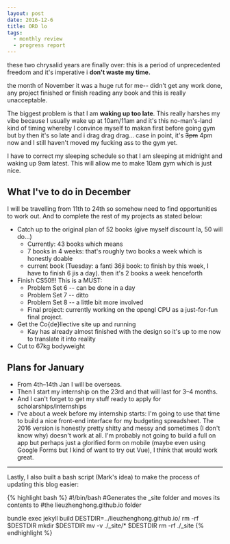 ```yaml
---
layout: post
date: 2016-12-6
title: ORD lo
tags:
  - monthly review
  - progress report
---
```


these two chrysalid years are finally over:
this is a period of unprecedented freedom and it's imperative i **don't waste my time.**

the month of November it was a huge rut for me-- didn't get any work done, any
project finished or finish reading any book and this is really unacceptable.

The biggest problem is that I am **waking up too late**. This really harshes my
vibe because I usually wake up at 10am/11am and it's this no-man's-land kind of
timing whereby I convince myself to makan first before going gym but by then
it's so late and i drag drag drag... case in point, it's ~~3pm~~ 4pm now and I still
haven't moved my fucking ass to the gym yet.

I have to correct my sleeping schedule so that I am sleeping at midnight and waking up 9am latest. This will allow me to make 10am gym which is just nice.

## What I've to do in December ##

I will be travelling from 11th to 24th so somehow need to find opportunities to work out.
And to complete the rest of my projects as stated below:

- Catch up to the original plan of 52 books (give myself discount la, 50 will do...)
    - Currently: 43 books which means
    - 7 books in 4 weeks: that's roughly two books a week which is
      honestly doable
    - current book (Tuesday: a fanti 36ji book: to finish by this week,
        I have to finish 6 jis a day). then it's 2 books a week henceforth
- Finish CS50!!! This is a MUST:
    - Problem Set 6 -- can be done in a day
    - Problem Set 7 -- ditto
    - Problem Set 8 -- a little bit more involved
    - Final project: currently working on the opengl CPU as a just-for-fun final project.
- Get the Co{de}llective site up and running
    - Kay has already almost finished with the design so it's up to me now to translate it into reality
- Cut to 67kg bodyweight


## Plans for January ##

- From 4th–14th Jan I will be overseas.
- Then I start my internship on the 23rd and that will last for 3–4 months.
- And I can't forget to get my stuff ready to apply for scholarships/internships
- I've about a week before my internship starts: I'm going to use that time to
  build a nice front-end interface for my budgeting spreadsheet. The 2016 version
  is honestly pretty shitty and messy and sometimes (I don't know why) doesn't work at all. I'm probably not going to build a full on app but perhaps just
  a glorified form on mobile (maybe even using Google Forms but I kind of want to try out Vue), I think that would work great. 

---

Lastly, I also built a bash script (Mark's idea) to make the process of 
updating this blog easier:

{% highlight bash %}
#!/bin/bash
#Generates the _site folder and moves its contents to
#the lieuzhenghong.github.io folder

bundle exec jekyll build
DESTDIR=../lieuzhenghong.github.io/
rm -rf $DESTDIR
mkdir $DESTDIR
mv -v ./_site/* $DESTDIR
rm -rf ./_site
{% endhighlight %}
